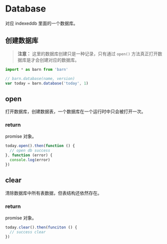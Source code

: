# Database

对应 indexeddb 里面的一个数据库。

## 创建数据库

> **注意：** 这里的数据库创建只是一种记录，只有通过 `open()` 方法真正打开数据库是才会创建对应的数据库。

```javascript
import * as barn from 'barn'

// barn.database(name, version)
var today = barn.database('today', 1)
```

## open

打开数据库，创建数据表，一个数据库在一个运行时中只会被打开一次。

### return

promise 对象。

```javascript
today.open().then(function () {
  // open db success
}, function (error) {
  console.log(error)
})
```

## clear

清除数据库中所有表数据，但表结构还依然存在。

### return

promise 对象。

```javascript
today.clear().then(funciton () {
  // success clear
})
```